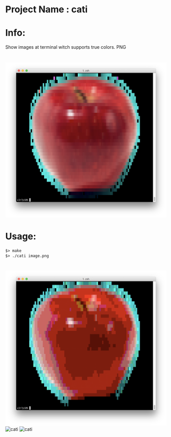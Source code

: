 # Project Name : cati

# Info:
Show images at terminal witch supports true colors. PNG


#
![cati](/cati000.png?raw=true "cati")

# Usage:
```
$> make
$> ./cati image.png
```

#
![cati](/cati001.png?raw=true "cati")
![cati](/cati002.png?raw=true "cati")
![cati](/cati003.png?raw=true "cati")
